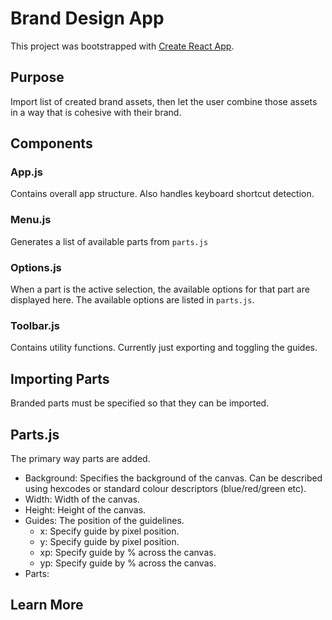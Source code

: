 # Brand Design App

This project was bootstrapped with [Create React App](https://github.com/facebook/create-react-app).

## Purpose

Import list of created brand assets, then let the user combine those assets in a way that is cohesive with their brand.

## Components

### App.js

Contains overall app structure.
Also handles keyboard shortcut detection.

### Menu.js

Generates a list of available parts from `parts.js`

### Options.js

When a part is the active selection, the available options for that part are displayed here. The available options are listed in `parts.js`.

### Toolbar.js

Contains utility functions. Currently just exporting and toggling the guides.

## Importing Parts

Branded parts must be specified so that they can be imported.

## Parts.js

The primary way parts are added. 
- Background: Specifies the background of the canvas. Can be described using hexcodes or standard colour descriptors (blue/red/green etc).
- Width: Width of the canvas. 
- Height: Height of the canvas.
- Guides: The position of the guidelines.
    - x: Specify guide by pixel position.
    - y: Specify guide by pixel position.
    - xp: Specify guide by % across the canvas.
    - yp: Specify guide by % across the canvas.
- Parts: 


## Learn More
